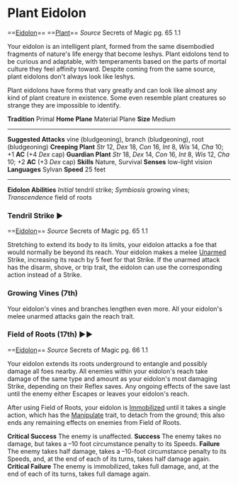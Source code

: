 # Plant Eidolon
==[Eidolon](../../../Traits/Eidolon.md)== ==[Plant](../../../Traits/Plant.md)==
*Source* Secrets of Magic pg. 65 1.1

Your eidolon is an intelligent plant, formed from the same disembodied fragments of nature's life energy that become leshys. Plant eidolons tend to be curious and adaptable, with temperaments based on the parts of mortal culture they feel affinity toward. Despite coming from the same source, plant eidolons don't always look like leshys.

Plant eidolons have forms that vary greatly and can look like almost any kind of plant creature in existence. Some even resemble plant creatures so strange they are impossible to identify.

**Tradition** Primal
**Home Plane** Material Plane
**Size** Medium

---
**Suggested Attacks** vine (bludgeoning), branch (bludgeoning), root (bludgeoning)
**Creeping Plant** *Str* 12, *Dex* 18, *Con* 16, *Int* 8, *Wis* 14, *Cha* 10; +1 **AC** (+4 *Dex* cap)
**Guardian Plant** *Str* 18, *Dex* 14, *Con* 16, *Int* 8, *Wis* 12, *Cha* 10; +2 **AC** (+3 *Dex* cap)
**Skills** Nature, Survival
**Senses** low-light vision
**Languages** Sylvan
**Speed** 25 feet

---
**Eidolon Abilities** *Initial* tendril strike; *Symbiosis* growing vines; *Transcendence* field of roots

### Tendril Strike ►  
==[Eidolon](../../../Traits/Eidolon.md)==
*Source* Secrets of Magic pg. 65 1.1

Stretching to extend its body to its limits, your eidolon attacks a foe that would normally be beyond its reach. Your eidolon makes a melee [Unarmed](../../../Traits/Unarmed.md) Strike, increasing its reach by 5 feet for that Strike. If the unarmed attack has the disarm, shove, or trip trait, the eidolon can use the corresponding action instead of a Strike.

### Growing Vines (7th)
Your eidolon's vines and branches lengthen even more. All your eidolon's melee unarmed attacks gain the reach trait.

### Field of Roots (17th) ►►
==[Eidolon](../../../Traits/Eidolon.md)==
*Source* Secrets of Magic pg. 66 1.1

Your eidolon extends its roots underground to entangle and possibly damage all foes nearby. All enemies within your eidolon's reach take damage of the same type and amount as your eidolon's most damaging Strike, depending on their Reflex saves. Any ongoing effects of the save last until the enemy either Escapes or leaves your eidolon's reach.

After using Field of Roots, your eidolon is [Immobilized](../../../Conditions/Immobilized.md) until it takes a single action, which has the [Manipulate](../../../Traits/Manipulate.md) trait, to detach from the ground; this also ends any remaining effects on enemies from Field of Roots.

**Critical Success** The enemy is unaffected.
**Success** The enemy takes no damage, but takes a –10 foot circumstance penalty to its Speeds.
**Failure** The enemy takes half damage, takes a –10-foot circumstance penalty to its Speeds, and, at the end of each of its turns, takes half damage again.
**Critical Failure** The enemy is immobilized, takes full damage, and, at the end of each of its turns, takes full damage again.